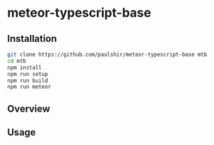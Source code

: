 # meteor-typescript-base #

## Installation ##
```bash
git clone https://github.com/paulshir/meteor-typescript-base mtb
cd mtb
npm install
npm run setup
npm run build
npm run meteor
```

## Overview ##

## Usage ##
